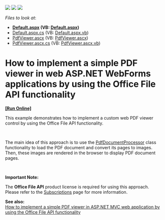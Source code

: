 <!-- default badges list -->
![](https://img.shields.io/endpoint?url=https://codecentral.devexpress.com/api/v1/VersionRange/128566705/14.2.3%2B)
[![](https://img.shields.io/badge/Open_in_DevExpress_Support_Center-FF7200?style=flat-square&logo=DevExpress&logoColor=white)](https://supportcenter.devexpress.com/ticket/details/E5095)
[![](https://img.shields.io/badge/📖_How_to_use_DevExpress_Examples-e9f6fc?style=flat-square)](https://docs.devexpress.com/GeneralInformation/403183)
<!-- default badges end -->
<!-- default file list -->
*Files to look at*:

* **[Default.aspx](./CS/Default.aspx) (VB: [Default.aspx](./VB/Default.aspx))**
* [Default.aspx.cs](./CS/Default.aspx.cs) (VB: [Default.aspx.vb](./VB/Default.aspx.vb))
* [PdfViewer.ascx](./CS/PdfViewer.ascx) (VB: [PdfViewer.ascx](./VB/PdfViewer.ascx))
* [PdfViewer.ascx.cs](./CS/PdfViewer.ascx.cs) (VB: [PdfViewer.ascx.vb](./VB/PdfViewer.ascx.vb))
<!-- default file list end -->
# How to implement a simple PDF viewer in web ASP.NET WebForms applications by using the Office File API functionality
<!-- run online -->
**[[Run Online]](https://codecentral.devexpress.com/e5095/)**
<!-- run online end -->


<p>This example demonstrates how to implement a custom web PDF viewer control by using the Office File API functionality.</p><br />
<p>The main idea of this approach is to use the <a href="http://documentation.devexpress.com/#DocumentServer/DevExpressPdfPdfDocumentProcessorMembersTopicAll"><u>PdfDocumentProcessor</u></a> class functionality to load the PDF document and convert its pages to images. Then, these images are rendered in the browser to display PDF document pages.</p><br />
<p><strong>Important Note:</strong></p><p>The <strong>Office File API</strong> product license is required for using this approach. Please refer to the <a href="https://www.devexpress.com/Subscriptions/"><u>Subscriptions</u></a> page for more information.</p><p><strong>See also:</strong><br />
<a href="https://www.devexpress.com/Support/Center/p/E5101">How to implement a simple PDF viewer in ASP.NET MVC web application by using the Office File API functionality</a></p>

<br/>


